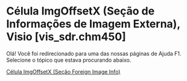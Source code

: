 
# Célula ImgOffsetX (Seção de Informações de Imagem Externa), Visio [vis_sdr.chm450]

Olá! Você foi redirecionado para uma das nossas páginas de Ajuda F1. Selecione o tópico que estava procurando abaixo.

[Célula ImgOffsetX (Seção Foreign Image Info)](http://msdn.microsoft.com/library/c079fb10-4db7-4657-75d2-2fb953c86670%28Office.15%29.aspx)
